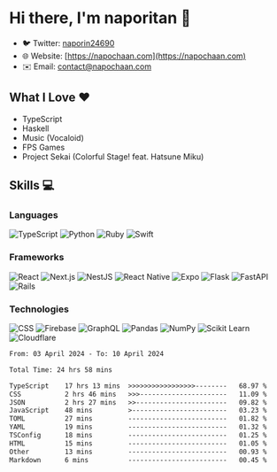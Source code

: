 # Hi there, I'm naporitan 👋

- 🐦 Twitter: [naporin24690](https://twitter.com/naporin24690)
- 🌐 Website: [https://napochaan.com](https://napochaan.com)
- ✉️ Email: [contact@napochaan.com](mailto:contact@napochaan.com)

## What I Love ❤️
- TypeScript
- Haskell
- Music (Vocaloid)
- FPS Games
- Project Sekai (Colorful Stage! feat. Hatsune Miku)

## Skills 💻

### Languages

![TypeScript](https://img.shields.io/badge/-TypeScript-3178C6?style=for-the-badge&logo=typescript&logoColor=white)
![Python](https://img.shields.io/badge/-Python-3776AB?style=for-the-badge&logo=python&logoColor=white)
![Ruby](https://img.shields.io/badge/-Ruby-CC342D?style=for-the-badge&logo=ruby&logoColor=white)
![Swift](https://img.shields.io/badge/-Swift-F05138?style=for-the-badge&logo=swift&logoColor=white)

### Frameworks

![React](https://img.shields.io/badge/-React-61DAFB?style=for-the-badge&logo=react&logoColor=black)
![Next.js](https://img.shields.io/badge/-Next.js-black?style=for-the-badge&logo=next.js)
![NestJS](https://img.shields.io/badge/-NestJS-E0234E?style=for-the-badge&logo=nestjs&logoColor=white)
![React Native](https://img.shields.io/badge/-React_Native-61DAFB?style=for-the-badge&logo=react&logoColor=black)
![Expo](https://img.shields.io/badge/-Expo-000020?style=for-the-badge&logo=expo)
![Flask](https://img.shields.io/badge/-Flask-000000?style=for-the-badge&logo=flask&logoColor=white)
![FastAPI](https://img.shields.io/badge/-FastAPI-009688?style=for-the-badge&logo=fastapi&logoColor=white)
![Rails](https://img.shields.io/badge/-Rails-CC0000?style=for-the-badge&logo=ruby-on-rails&logoColor=white)

### Technologies

![CSS](https://img.shields.io/badge/-CSS-1572B6?style=for-the-badge&logo=css3&logoColor=white)
![Firebase](https://img.shields.io/badge/-Firebase-FFCA28?style=for-the-badge&logo=firebase&logoColor=black)
![GraphQL](https://img.shields.io/badge/-GraphQL-E10098?style=for-the-badge&logo=graphql&logoColor=white)
![Pandas](https://img.shields.io/badge/-Pandas-150458?style=for-the-badge&logo=pandas&logoColor=white)
![NumPy](https://img.shields.io/badge/-NumPy-013243?style=for-the-badge&logo=numpy&logoColor=white)
![Scikit Learn](https://img.shields.io/badge/-Scikit_Learn-F7931E?style=for-the-badge&logo=scikit-learn&logoColor=white)
![Cloudflare](https://img.shields.io/badge/-Cloudflare-F38020?style=for-the-badge&logo=cloudflare&logoColor=white)


<!--START_SECTION:waka-->

```txt
From: 03 April 2024 - To: 10 April 2024

Total Time: 24 hrs 58 mins

TypeScript    17 hrs 13 mins  >>>>>>>>>>>>>>>>>--------   68.97 %
CSS           2 hrs 46 mins   >>>----------------------   11.09 %
JSON          2 hrs 27 mins   >>-----------------------   09.82 %
JavaScript    48 mins         >------------------------   03.23 %
TOML          27 mins         -------------------------   01.82 %
YAML          19 mins         -------------------------   01.32 %
TSConfig      18 mins         -------------------------   01.25 %
HTML          15 mins         -------------------------   01.05 %
Other         13 mins         -------------------------   00.93 %
Markdown      6 mins          -------------------------   00.45 %
```

<!--END_SECTION:waka-->

